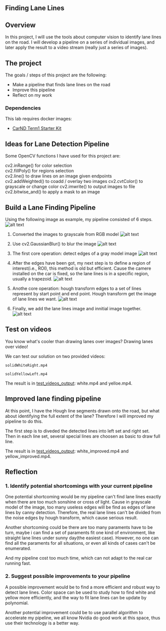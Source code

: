 ## Finding Lane Lines


[//]: # (Image References)
[image1]: ./test_images_output/origin.jpg "origin"
[image2]: ./test_images_output/gray.jpg "gray"
[image3]: ./test_images_output/blur.jpg "blur"
[image4]: ./test_images_output/edges.jpg "edges"
[image5]: ./test_images_output/roi.jpg "roi"
[image6]: ./test_images_output/lines.jpg "lines"
[image7]: ./test_images_output/result.jpg "result"


Overview
---
In this project, I will use the tools about computer vision to identify lane lines on the road. I will develop a pipeline on a series of individual images, and later apply the result to a video stream (really just a series of images).


The project
---
The goals / steps of this project are the following:
* Make a pipeline that finds lane lines on the road
* Improve this pipeline
* Reflect on my work


### Dependencies
This lab requires docker images:

* [CarND Term1 Starter Kit](https://github.com/udacity/CarND-Term1-Starter-Kit)


Ideas for Lane Detection Pipeline
---
Some OpenCV functions I have used for this project are:

cv2.inRange() for color selection  
cv2.fillPoly() for regions selection  
cv2.line() to draw lines on an image given endpoints  
cv2.addWeighted() to coadd / overlay two images cv2.cvtColor() to grayscale or change color cv2.imwrite() to output images to file  
cv2.bitwise_and() to apply a mask to an image  


Build a Lane Finding Pipeline
---
Using the following image as example, my pipeline consisted of 6 steps. 
![alt text][image1]

1. Converted the images to grayscale from RGB model 
![alt text][image2]  

2. Use cv2.GaussianBlur() to blur the image
![alt text][image3]  

3. The first core operation: detect edges of a gray model image
![alt text][image4]  

4. After the edges have been got, my next step is to define a region of interest(i.e., ROI), this method is old but efficient. Cause the camere installed on the car is fixed, so the lane lines is in a specific region, usually a trapezoid.
![alt text][image5]  

5. Anothe core operation: hough transform edges to a set of lines represent by start point and end point. Hough transform get the image of lane lines we want.
![alt text][image6]  

6. Finally, we add the lane lines image and innitial image together.
![alt text][image7]  


Test on videos
---
You know what's cooler than drawing lanes over images? Drawing lanes over video!

We can test our solution on two provided videos:

`solidWhiteRight.mp4`

`solidYellowLeft.mp4`  

The result is in [test_videos_output](https://github.com/liferlisiqi/Finding-Lane-Lines/tree/master/test_videos_output): white.mp4 and yelloe.mp4.


Improved lane finding pipeline
---
At this point, I have the Hough line segments drawn onto the road, but what about identifying the full extent of the lane? Therefore I will improved my pipeline to do this. 

The first step is to diveded the detected lines into left set and right set.
Then in each line set, several special lines are choosen as basic to draw full line. 

The result is in [test_videos_output](https://github.com/liferlisiqi/Finding-Lane-Lines/tree/master/test_videos_output): white_improved.mp4 and yellow_improved.mp4.


Reflection
---
### 1. Identify potential shortcomings with your current pipeline


One potential shortcoming would be my pipeline can't find lane lines exactly when there are too much sonshine or cross of light. Cause in grayscale model of the image, too many useless edges will be find as edges of lane lines by canny detection. Therefore, the real lane lines can't be divided from the noise edges by hough transform, which cause serious result.

Another shortcoming could be there are too many paraments have to be turn, maybe i can find a set of paraments fit one kind of environment, like straight lane lines under sunny day(the easiest case). However, no one can find all the paraments for all situations, or even all kinds of cases can't be enumerated.

And my pipeline cost too much time, which can not adapt to the real car running fast. 


### 2. Suggest possible improvements to your pipeline

A possible improvement would be to find a more efficient and robust way to detect lane lines. Color space can be used to study how to find white and yellow more efficiently, and the way to fit lane lines can be update by polynomial.

Another potential improvement could be to use parallel algorithm to accelerate my pipeline, we all know Nvidia do good work at this space, thus use their technology is a better way.

